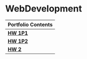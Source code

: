 # WebDevelopment

| **Portfolio Contents** |
| ------------- |
| [**HW 1P1**](Homework1/Part1/landing.html) |
| [**HW 1P2**](Homework1/Part2/dashboard.html) |
| [**HW 2**](Homework2/index.html) |
